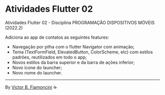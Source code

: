 # Atividades Flutter 02

Atividades Flutter 02 - Disciplina PROGRAMAÇÃO DISPOSITIVOS MÓVEIS (2022.2)

Adiciona ao app de contatos as seguintes features:

- Navegação por pilha com o flutter Navigator com animação;
- Tema (TextFormField, ElevatedButton, ColorScheme, etc) com estilos padrões, reutilizados em todo o app;
- Novos estilos da barra superior e da barra de ações inferior;
- Novo ícone do launcher;
- Novo nome do launcher.

----------
By [Victor B. Fiamoncini](https://github.com/Victor-Fiamoncini) ☕️
